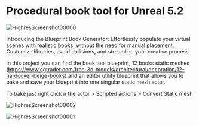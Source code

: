 # Procedural book tool for Unreal 5.2
![HighresScreenshot00000](https://github.com/PietroSuppiej/BooksTool/assets/131447327/c20896d7-aeee-48ec-bf79-424013d611e2)

Introducing the Blueprint Book Generator: Effortlessly populate your virtual scenes with realistic books, without the need for manual placement.
Customize libraries, avoid collisions, and streamline your creative process.

In this project you can find the book tool blueprint, 12 books static meshes (https://www.cgtrader.com/free-3d-models/architectural/decoration/12-hardcover-beige-books) and an editor utility blueprint that allows you to bake and save your blueprint into one singular static mesh actor.

To bake just right click n the actor > Scripted actions > Convert Static mesh


![HighresScreenshot00002](https://github.com/PietroSuppiej/BooksTool/assets/131447327/0ada9f35-680c-4a5e-97dc-b4cfc3654210)

![HighresScreenshot00001](https://github.com/PietroSuppiej/BooksTool/assets/131447327/79ec9bd9-1d78-4e0c-ad47-2fcb60c8150d)
